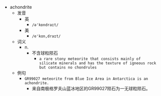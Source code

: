 - achondrite
  - 发音
    - 英
      - `/ə'kɒndraɪt/`
    - 美
      - `/e'kɑn,draɪt/`
  - 词义
    - n.
      - 不含球粒陨石
        - `a rare stony meteorite that consists mainly of silicate minerals and has the texture of igneous rock but contains no chondrules `
  - 例句
    - `GR99027 meteorite from Blue Ice Area in Antarctica is an achondrite.`
      - 来自南极格罗夫山蓝冰地区的GR99027陨石为一无球粒陨石。

